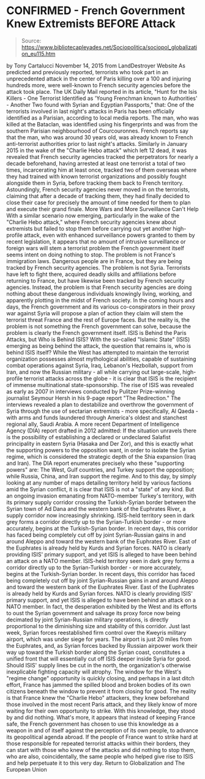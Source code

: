 # CONFIRMED - French Government Knew Extremists BEFORE Attack

> Source: https://www.bibliotecapleyades.net/Sociopolitica/sociopol_globalization_eu115.htm

by Tony Cartalucci
November 14, 2015
from LandDestroyer Website
As predicted and previously reported, terrorists who took part in an unprecedented attack in the center of Paris killing over a 100 and injuring hundreds more, were well-known to French security agencies before the attack took place.
The UK Daily Mail reported in its article, "Hunt for the Isis Killers - One Terrorist Identified as 'Young Frenchman known to Authorities' - Another Two found with Syrian and Egyptian Passports," that:
One of the terrorists involved in last night's attacks in Paris has been officially identified as a Parisian, according to local media reports. The man, who was killed at the Bataclan, was identified using his fingerprints and was from the southern Parisian neighbourhood of Courcouronnes. French reports say that the man, who was around 30 years old, was already known to French anti-terrorist authorities prior to last night's attacks.
Similarly in January 2015 in the wake of the "Charlie Hebo attack" which left 12 dead, it was revealed that French security agencies tracked the perpetrators for nearly a decade beforehand, having arrested at least one terrorist a total of two times, incarcerating him at least once, tracked two of them overseas where they had trained with known terrorist organizations and possibly fought alongside them in Syria, before tracking them back to French territory. Astoundingly, French security agencies never moved in on the terrorists, claiming that after a decade of tracking them, they had finally decided to close their case for precisely the amount of time needed for them to plan and execute their grand finale.
More Wars and More Surveillance Can't Help
With a similar scenario now emerging, particularly in the wake of the "Charlie Hebo attack," where French security agencies knew about extremists but failed to stop them before carrying out yet another high-profile attack, even with enhanced surveillance powers granted to them by recent legislation, it appears that no amount of intrusive surveillance or foreign wars will stem a terrorist problem the French government itself seems intent on doing nothing to stop. The problem is not France's immigration laws.
Dangerous people are in France, but they are being tracked by French security agencies. The problem is not Syria. Terrorists have left to fight there, acquired deadly skills and affiliations before returning to France, but have likewise been tracked by French security agencies.
Instead, the problem is that French security agencies are doing nothing about these dangerous individuals knowingly living, working, and apparently plotting in the midst of French society. In the coming hours and days, the French government and its various co-conspirators in their proxy war against Syria will propose a plan of action they claim will stem the terrorist threat France and the rest of Europe faces.
But the reality is, the problem is not something the French government can solve, because the problem is clearly the French government itself.
ISIS is Behind the Paris Attacks, but Who is Behind ISIS? With the so-called "Islamic State" (ISIS) emerging as being behind the attack, the question that remains is, who is behind ISIS itself?
While the West has attempted to maintain the terrorist organization possesses almost mythological abilities, capable of sustaining combat operations against Syria, Iraq, Lebanon's Hezbollah, support from Iran, and now the Russian military - all while carrying out large-scale, high-profile terrorist attacks across the globe - it is clear that ISIS is the recipient of immense multinational state-sponsorship. The rise of ISIS was revealed as early as 2007 in interviews conducted by Pulitzer Prize-winning journalist Seymour Hersh in his 9-page report "The Redirection."
The interviews revealed a plan to destabilize and overthrow the government of Syria through the use of sectarian extremists - more specifically, Al Qaeda - with arms and funds laundered through America's oldest and stanchest regional ally, Saudi Arabia. A more recent Department of Intelligence Agency (DIA) report drafted in 2012 admitted:
If the situation unravels there is the possibility of establishing a declared or undeclared Salafist principality in eastern Syria (Hasaka and Der Zor), and this is exactly what the supporting powers to the opposition want, in order to isolate the Syrian regime, which is considered the strategic depth of the Shia expansion (Iraq and Iran).
The DIA report enumerates precisely who these "supporting powers" are:
The West, Gulf countries, and Turkey support the opposition; while Russia, China, and Iran support the regime.
And to this day, by simply looking at any number of maps detailing territory held by various factions amid the Syrian conflict, it is clear that ISIS is not a "state" of any kind.
But an ongoing invasion emanating from NATO-member Turkey's territory, with its primary supply corridor crossing the Turkish-Syrian border between the Syrian town of Ad Dana and the western bank of the Euphrates River, a supply corridor now increasingly shrinking.
ISIS-held territory seen in dark grey forms a corridor directly up to the Syrian-Turkish border - or more accurately, begins at the Turkish-Syrian border. In recent days, this corridor has faced being completely cut off by joint Syrian-Russian gains in and around Aleppo and toward the western bank of the Euphrates River. East of the Euphrates is already held by Kurds and Syrian forces. NATO is clearly providing ISIS' primary support, and yet ISIS is alleged to have been behind an attack on a NATO member.
ISIS-held territory seen in dark grey forms a corridor directly up to the Syrian-Turkish border - or more accurately, begins at the Turkish-Syrian border.
In recent days, this corridor has faced being completely cut off by joint Syrian-Russian gains in and around Aleppo and toward the western bank of the Euphrates River.
East of the Euphrates is already held by Kurds and Syrian forces.
NATO is clearly providing ISIS' primary support, and yet ISIS is alleged to have been behind an attack on a NATO member.
In fact, the desperation exhibited by the West and its efforts to oust the Syrian government and salvage its proxy force now being decimated by joint Syrian-Russian military operations, is directly proportional to the diminishing size and stability of this corridor. Just last week, Syrian forces reestablished firm control over the Kweyris military airport, which was under siege for years.
The airport is just 20 miles from the Euphrates, and, as Syrian forces backed by Russian airpower work their way up toward the Turkish border along the Syrian coast, constitutes a unified front that will essentially cut off ISIS deeper inside Syria for good. Should ISIS' supply lines be cut in the north, the organization's otherwise inexplicable fighting capacity will atrophy.
The window for the West's "regime change" opportunity is quickly closing, and perhaps in a last ditch effort, France has jammed the spilled blood and broken bodies of its own citizens beneath the window to prevent it from closing for good. The reality is that France knew the "Charlie Hebo" attackers, they knew beforehand those involved in the most recent Paris attack, and they likely know of more waiting for their own opportunity to strike.
With this knowledge, they stood by and did nothing.
What's more, it appears that instead of keeping France safe, the French government has chosen to use this knowledge as a weapon in and of itself against the perception of its own people, to advance its geopolitical agenda abroad. If the people of France want to strike hard at those responsible for repeated terrorist attacks within their borders, they can start with those who knew of the attacks and did nothing to stop them, who are also, coincidentally, the same people who helped give rise to ISIS and help perpetuate it to this very day.
Return to Globalization and The European Union
